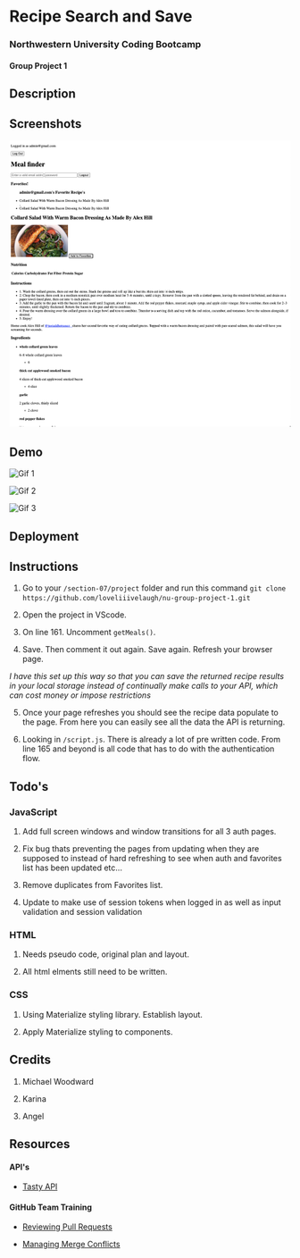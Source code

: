 # Recipe Search and Save
### Northwestern University Coding Bootcamp
#### Group Project 1

## Description

## Screenshots

![Screenshot 1](/screenshot1.png)

## Demo

![Gif 1](/project-prelim1.gif)

![Gif 2](/project-prelim2.gif)

![Gif 3](/project-prelim3.gif)


## Deployment


## Instructions

1. Go to your `/section-07/project` folder and run this command
`git clone https://github.com/loveliiivelaugh/nu-group-project-1.git`

2. Open the project in VScode.

3. On line 161. Uncomment `getMeals()`.

4. Save. Then comment it out again. Save again. Refresh your browser page.

*I have this set up this way so that you can save the returned recipe results in your local storage instead of continually make calls to your API, which can cost money or impose restrictions*

5. Once your page refreshes you should see the recipe data populate to the page. From here you can easily see all the data the API is returning.

6. Looking in `/script.js`. There is already a lot of pre written code. From line 165 and beyond is all code that has to do with the authentication flow.

## Todo's
### JavaScript

1. Add full screen windows and window transitions for all 3 auth pages.

2. Fix bug thats preventing the pages from updating when they are supposed to instead of hard refreshing to see when auth and favorites list has been updated etc...

3. Remove duplicates from Favorites list.

4. Update to make use of session tokens when logged in as well as input validation and session validation

### HTML

1. Needs pseudo code, original plan and layout.

2. All html elments still need to be written.

### CSS

1. Using Materialize styling library. Establish layout.

2. Apply Materialize styling to components.

## Credits

1. Michael Woodward

2. Karina

3. Angel

## Resources

#### API's

* [Tasty API](https://rapidapi.com/apidojo/api/tasty)

#### GitHub Team Training

* [Reviewing Pull Requests](https://lab.github.com/githubtraining/reviewing-pull-requests)

* [Managing Merge Conflicts](https://lab.github.com/githubtraining/managing-merge-conflicts)